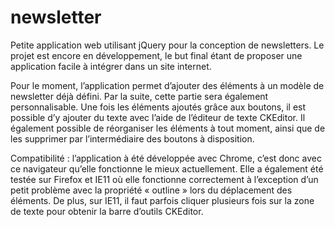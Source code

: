 # newsletter

Petite application web utilisant jQuery pour la conception de newsletters. Le projet est encore en développement, le but final étant de proposer une application facile à intégrer dans un site internet.

Pour le moment, l’application permet d’ajouter des éléments à un modèle de newsletter déjà défini. Par la suite, cette partie sera également personnalisable. Une fois les éléments ajoutés grâce aux boutons, il est possible d’y ajouter du texte avec l’aide de l’éditeur de texte CKEditor. Il également possible de réorganiser les éléments à tout moment, ainsi que de les supprimer par l’intermédiaire des boutons à disposition.

Compatibilité : l’application à été développée avec Chrome, c’est donc  avec ce navigateur qu’elle fonctionne le mieux actuellement. Elle a également été testée sur Firefox et IE11 où elle fonctionne correctement à l’exception d’un petit problème avec la propriété « outline » lors du déplacement des éléments. De plus, sur IE11, il faut parfois cliquer plusieurs fois sur la zone de texte pour  obtenir la barre d’outils CKEditor. 
